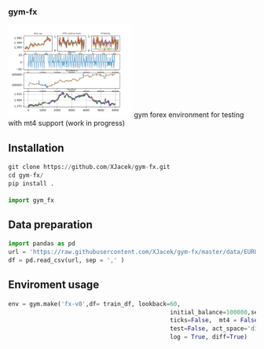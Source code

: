 
### gym-fx
<img src="doc/report.png" width="50%">
gym forex environment for testing with mt4 support (work in progress)

## Installation

```python
git clone https://github.com/XJacek/gym-fx.git
cd gym-fx/
pip install .

import gym_fx
```

## Data preparation
```python
import pandas as pd
url = 'https://raw.githubusercontent.com/XJacek/gym-fx/master/data/EURUSD_M5.csv'
df = pd.read_csv(url, sep = ',' )
```

## Enviroment usage
```python
env = gym.make('fx-v0',df= train_df, lookback=60,
                                              initial_balance=100000,serial=True,
                                              ticks=False,  mt4 = False,
                                              test=False, act_space='discrete', obs_space ='box',
                                              log = True, diff=True)
                                              
```
